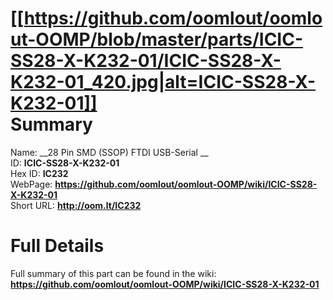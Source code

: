 
[[https://github.com/oomlout/oomlout-OOMP/blob/master/parts/ICIC-SS28-X-K232-01/ICIC-SS28-X-K232-01_420.jpg|alt=ICIC-SS28-X-K232-01]]     
Summary
=================
  
Name: __28 Pin SMD (SSOP) FTDI USB-Serial __    
ID: __ICIC-SS28-X-K232-01__   
Hex ID: __IC232__   
WebPage: __https://github.com/oomlout/oomlout-OOMP/wiki/ICIC-SS28-X-K232-01__   
Short URL: __http://oom.lt/IC232__   

Full Details
==========================
Full summary of this part can be found in the wiki:   
__https://github.com/oomlout/oomlout-OOMP/wiki/ICIC-SS28-X-K232-01__    

